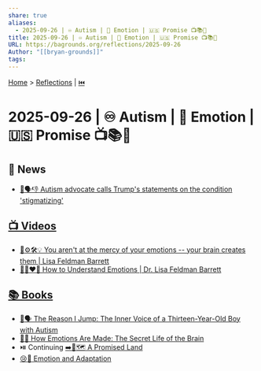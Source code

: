 ```yaml
---
share: true
aliases:
  - 2025-09-26 | ♾️ Autism | 🧠 Emotion | 🇺🇸 Promise 📺📚📰
title: 2025-09-26 | ♾️ Autism | 🧠 Emotion | 🇺🇸 Promise 📺📚📰
URL: https://bagrounds.org/reflections/2025-09-26
Author: "[[bryan-grounds]]"
tags:
---
```

[Home](../index.md) > [Reflections](./index.md) | [⏮️](./2025-09-25.md)  
# 2025-09-26 | ♾️ Autism | 🧠 Emotion | 🇺🇸 Promise 📺📚📰  
## 📰 News  
- [🧩🗣️👎 Autism advocate calls Trump's statements on the condition 'stigmatizing'](../videos/autism-advocate-calls-trumps-statements-on-the-condition-stigmatizing.md)  
  
## [📺 Videos](../videos/index.md)  
- [🧠⚙️🛠️💡 You aren't at the mercy of your emotions -- your brain creates them | Lisa Feldman Barrett](../videos/you-arent-at-the-mercy-of-your-emotions-your-brain-creates-them-lisa-feldman-barrett.md)  
- [🤔🤯❤️📖 How to Understand Emotions | Dr. Lisa Feldman Barrett](../videos/how-to-understand-emotions-dr-lisa-feldman-barrett.md)  
  
## [📚 Books](../books/index.md)  
- [👦🗣️ The Reason I Jump: The Inner Voice of a Thirteen-Year-Old Boy with Autism](../books/the-reason-i-jump-the-inner-voice-of-a-thirteen-year-old-boy-with-autism.md)  
- [🧠🤔 How Emotions Are Made: The Secret Life of the Brain](../books/how-emotions-are-made-the-secret-life-of-the-brain.md)  
- ⏯️ Continuing [➡️🌟🗺️ A Promised Land](../books/a-promised-land.md)  
- [😢🔄 Emotion and Adaptation](../books/emotion-and-adaptation.md)